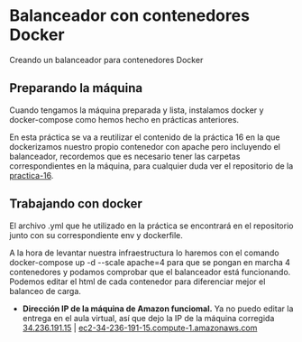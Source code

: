 # Balanceador con contenedores Docker

Creando un balanceador para contenedores Docker

## Preparando la máquina

Cuando tengamos la máquina preparada y lista, instalamos docker y docker-compose como hemos hecho en prácticas anteriores.

En esta práctica se va a reutilizar el contenido de la práctica 16 en la que dockerizamos nuestro propio contenedor con apache pero incluyendo el balanceador, recordemos que es necesario tener las carpetas correspondientes en la máquina, para cualquier duda ver el repositorio de la [practica-16](https://github.com/vaeruiz/iaw-practica-16).

## Trabajando con docker

El archivo .yml que he utilizado en la práctica se encontrará en el repositorio junto con su correspondiente env y dockerfile.

A la hora de levantar nuestra infraestructura lo haremos con el comando docker-compose up -d --scale apache=4 para que se pongan en marcha 4 contenedores y podamos comprobar que el balanceador está funcionando. Podemos editar el html de cada contenedor para diferenciar mejor el balanceo de carga.


- **Dirección IP de la máquina de Amazon funciomal.** Ya no puedo editar la entrega en el aula virtual, así que dejo la IP de la máquina corregida [34.236.191.15](http://34.236.191.15) | [ec2-34-236-191-15.compute-1.amazonaws.com](http://ec2-34-236-191-15.compute-1.amazonaws.com)
